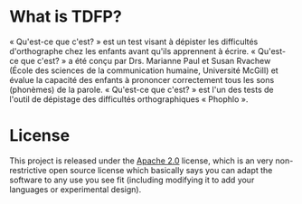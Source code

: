 # What is TDFP?
« Qu'est-ce que c'est? » est un test visant à dépister les difficultés d'orthographe chez les enfants avant qu'ils apprennent à écrire. « Qu'est-ce que c'est? » a été conçu par Drs. Marianne Paul et Susan Rvachew (École des sciences de la communication humaine, Université McGill) et évalue la capacité des enfants à prononcer correctement tous les sons (phonèmes) de la parole. « Qu'est-ce que c'est? » est l'un des tests de l'outil de dépistage des difficultés orthographiques « Phophlo ».

# License 

This project is released under the [Apache 2.0](http://www.apache.org/licenses/LICENSE-2.0.html) license, which is an very non-restrictive open source license which basically says you can adapt the software to any use you see fit (including modifying it to add your languages or experimental design).

